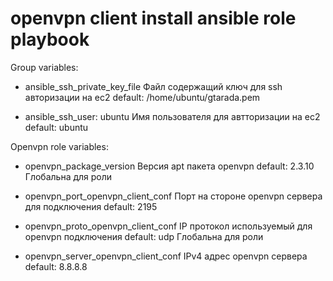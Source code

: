 # openvpn client install ansible role playbook

Group variables:

* ansible_ssh_private_key_file
Файл содержащий ключ для ssh авторизации на ec2
default: /home/ubuntu/gtarada.pem

* ansible_ssh_user: ubuntu
Имя пользователя для автторизации на ec2
default: ubuntu

Openvpn role variables:

* openvpn_package_version
Версия apt пакета openvpn
default: 2.3.10
Глобальна для роли

* openvpn_port_openvpn_client_conf
Порт на стороне openvpn сервера для подключения
default: 2195

* openvpn_proto_openvpn_client_conf
IP протокол используемый для openvpn подключения
default: udp
Глобальна для роли

* openvpn_server_openvpn_client_conf
IPv4 адрес openvpn сервера
default: 8.8.8.8
